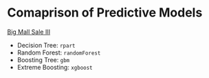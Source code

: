 Comaprison of Predictive Models
================

[Big Mall Sale III](https://datahack.analyticsvidhya.com/contest/practice-problem-big-mart-sales-iii/)

-   Decision Tree: `rpart`
-   Random Forest: `randomForest`
-   Boosting Tree: `gbm`
-   Extreme Boosting: `xgboost`
